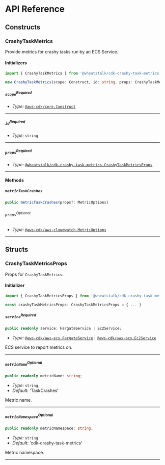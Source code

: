 # API Reference <a name="API Reference"></a>

## Constructs <a name="Constructs"></a>

### CrashyTaskMetrics <a name="@wheatstalk/cdk-crashy-task-metrics.CrashyTaskMetrics"></a>

Provide metrics for crashy tasks run by an ECS Service.

#### Initializers <a name="@wheatstalk/cdk-crashy-task-metrics.CrashyTaskMetrics.Initializer"></a>

```typescript
import { CrashyTaskMetrics } from '@wheatstalk/cdk-crashy-task-metrics'

new CrashyTaskMetrics(scope: Construct, id: string, props: CrashyTaskMetricsProps)
```

##### `scope`<sup>Required</sup> <a name="@wheatstalk/cdk-crashy-task-metrics.CrashyTaskMetrics.parameter.scope"></a>

- *Type:* [`@aws-cdk/core.Construct`](#@aws-cdk/core.Construct)

---

##### `id`<sup>Required</sup> <a name="@wheatstalk/cdk-crashy-task-metrics.CrashyTaskMetrics.parameter.id"></a>

- *Type:* `string`

---

##### `props`<sup>Required</sup> <a name="@wheatstalk/cdk-crashy-task-metrics.CrashyTaskMetrics.parameter.props"></a>

- *Type:* [`@wheatstalk/cdk-crashy-task-metrics.CrashyTaskMetricsProps`](#@wheatstalk/cdk-crashy-task-metrics.CrashyTaskMetricsProps)

---

#### Methods <a name="Methods"></a>

##### `metricTaskCrashes` <a name="@wheatstalk/cdk-crashy-task-metrics.CrashyTaskMetrics.metricTaskCrashes"></a>

```typescript
public metricTaskCrashes(props?: MetricOptions)
```

###### `props`<sup>Optional</sup> <a name="@wheatstalk/cdk-crashy-task-metrics.CrashyTaskMetrics.parameter.props"></a>

- *Type:* [`@aws-cdk/aws-cloudwatch.MetricOptions`](#@aws-cdk/aws-cloudwatch.MetricOptions)

---




## Structs <a name="Structs"></a>

### CrashyTaskMetricsProps <a name="@wheatstalk/cdk-crashy-task-metrics.CrashyTaskMetricsProps"></a>

Props for `CrashyTaskMetrics`.

#### Initializer <a name="[object Object].Initializer"></a>

```typescript
import { CrashyTaskMetricsProps } from '@wheatstalk/cdk-crashy-task-metrics'

const crashyTaskMetricsProps: CrashyTaskMetricsProps = { ... }
```

##### `service`<sup>Required</sup> <a name="@wheatstalk/cdk-crashy-task-metrics.CrashyTaskMetricsProps.property.service"></a>

```typescript
public readonly service: FargateService | Ec2Service;
```

- *Type:* [`@aws-cdk/aws-ecs.FargateService`](#@aws-cdk/aws-ecs.FargateService) | [`@aws-cdk/aws-ecs.Ec2Service`](#@aws-cdk/aws-ecs.Ec2Service)

ECS service to report metrics on.

---

##### `metricName`<sup>Optional</sup> <a name="@wheatstalk/cdk-crashy-task-metrics.CrashyTaskMetricsProps.property.metricName"></a>

```typescript
public readonly metricName: string;
```

- *Type:* `string`
- *Default:* 'TaskCrashes'

Metric name.

---

##### `metricNamespace`<sup>Optional</sup> <a name="@wheatstalk/cdk-crashy-task-metrics.CrashyTaskMetricsProps.property.metricNamespace"></a>

```typescript
public readonly metricNamespace: string;
```

- *Type:* `string`
- *Default:* 'cdk-crashy-task-metrics'

Metric namespace.

---



